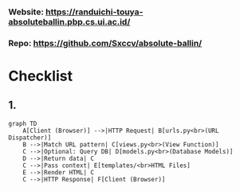 ### Website: https://randuichi-touya-absoluteballin.pbp.cs.ui.ac.id/
### Repo: https://github.com/Sxccv/absolute-ballin/

# Checklist

## 1. 
```mermaid
graph TD
    A[Client (Browser)] -->|HTTP Request| B[urls.py<br>(URL Dispatcher)]
    B -->|Match URL pattern| C[views.py<br>(View Function)]
    C -->|Optional: Query DB| D[models.py<br>(Database Models)]
    D -->|Return data| C
    C -->|Pass context| E[templates/<br>HTML Files]
    E -->|Render HTML| C
    C -->|HTTP Response| F[Client (Browser)]
```